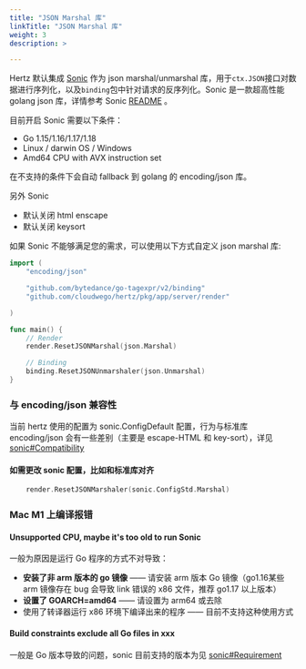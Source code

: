 ```yaml
---
title: "JSON Marshal 库"
linkTitle: "JSON Marshal 库"
weight: 3
description: >

---
```



Hertz 默认集成 [Sonic](https://github.com/bytedance/sonic) 作为 json marshal/unmarshal 库，用于`ctx.JSON`接口对数据进行序列化，以及`binding`包中针对请求的反序列化。Sonic 是一款超高性能 golang json 库，详情参考 Sonic [README](https://github.com/bytedance/sonic) 。


目前开启 Sonic 需要以下条件：
- Go 1.15/1.16/1.17/1.18
- Linux / darwin OS / Windows
- Amd64 CPU with AVX instruction set

在不支持的条件下会自动 fallback 到 golang 的 encoding/json 库。

另外 Sonic
- 默认关闭 html enscape
- 默认关闭 keysort

如果 Sonic 不能够满足您的需求，可以使用以下方式自定义 json marshal 库:

```go
import (
    "encoding/json"

    "github.com/bytedance/go-tagexpr/v2/binding"
    "github.com/cloudwego/hertz/pkg/app/server/render"

)

func main() {
    // Render
    render.ResetJSONMarshal(json.Marshal)

    // Binding
    binding.ResetJSONUnmarshaler(json.Unmarshal)
}
```
### 与 encoding/json 兼容性

当前 hertz 使用的配置为 sonic.ConfigDefault 配置，行为与标准库 encoding/json 会有一些差别（主要是 escape-HTML 和 key-sort），详见 [sonic#Compatibility](https://github.com/bytedance/sonic#compatibility)

#### 如需更改 sonic 配置，比如和标准库对齐

```go
    render.ResetJSONMarshaler(sonic.ConfigStd.Marshal)
```

### Mac M1 上编译报错

#### Unsupported CPU, maybe it's too old to run Sonic
一般为原因是运行 Go 程序的方式不对导致：
-   **安装了非 arm 版本的 go 镜像** —— 请安装 arm 版本 Go 镜像（go1.16某些 arm 镜像存在 bug 会导致 link 错误的 x86 文件，推荐 go1.17 以上版本）
-   **设置了 GOARCH=amd64** —— 请设置为 arm64 或去除
-   使用了转译器运行 x86 环境下编译出来的程序 —— 目前不支持这种使用方式

#### Build constraints exclude all Go files in xxx
一般是 Go 版本导致的问题，sonic 目前支持的版本为见 [sonic#Requirement](https://github.com/bytedance/sonic#requirement)
